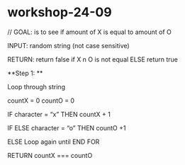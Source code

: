 # workshop-24-09

// GOAL: is to see if amount of X is equal to amount of O

INPUT:  random string (not case sensitive)

RETURN: return false if X n O is not equal ELSE return true


**Step 1: **

Loop through string 

countX = 0 
countO = 0 

IF character = “x” THEN countX + 1

IF ELSE character = “o” THEN countO +1

ELSE Loop again until END FOR


RETURN countX === countO



